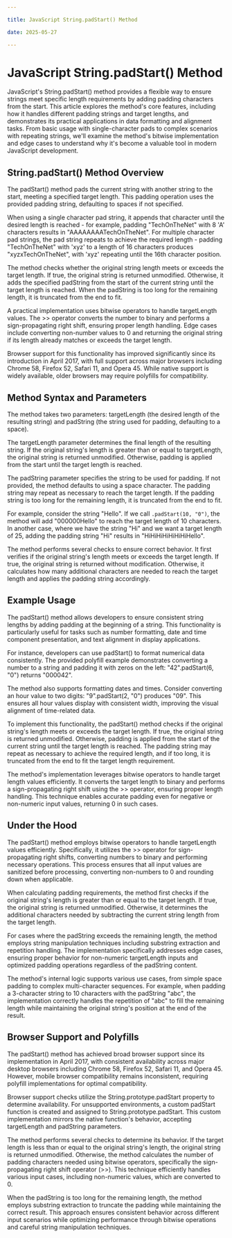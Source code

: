 ```yaml
---

title: JavaScript String.padStart() Method

date: 2025-05-27

---
```



# JavaScript String.padStart() Method

JavaScript's String.padStart() method provides a flexible way to ensure strings meet specific length requirements by adding padding characters from the start. This article explores the method's core features, including how it handles different padding strings and target lengths, and demonstrates its practical applications in data formatting and alignment tasks. From basic usage with single-character pads to complex scenarios with repeating strings, we'll examine the method's bitwise implementation and edge cases to understand why it's become a valuable tool in modern JavaScript development.


## String.padStart() Method Overview

The padStart() method pads the current string with another string to the start, meeting a specified target length. This padding operation uses the provided padding string, defaulting to spaces if not specified.

When using a single character pad string, it appends that character until the desired length is reached - for example, padding "TechOnTheNet" with 8 'A' characters results in "AAAAAAAATechOnTheNet". For multiple character pad strings, the pad string repeats to achieve the required length - padding "TechOnTheNet" with 'xyz' to a length of 16 characters produces "xyzxTechOnTheNet", with 'xyz' repeating until the 16th character position.

The method checks whether the original string length meets or exceeds the target length. If true, the original string is returned unmodified. Otherwise, it adds the specified padString from the start of the current string until the target length is reached. When the padString is too long for the remaining length, it is truncated from the end to fit.

A practical implementation uses bitwise operators to handle targetLength values. The >> operator converts the number to binary and performs a sign-propagating right shift, ensuring proper length handling. Edge cases include converting non-number values to 0 and returning the original string if its length already matches or exceeds the target length.

Browser support for this functionality has improved significantly since its introduction in April 2017, with full support across major browsers including Chrome 58, Firefox 52, Safari 11, and Opera 45. While native support is widely available, older browsers may require polyfills for compatibility.


## Method Syntax and Parameters

The method takes two parameters: targetLength (the desired length of the resulting string) and padString (the string used for padding, defaulting to a space).

The targetLength parameter determines the final length of the resulting string. If the original string's length is greater than or equal to targetLength, the original string is returned unmodified. Otherwise, padding is applied from the start until the target length is reached.

The padString parameter specifies the string to be used for padding. If not provided, the method defaults to using a space character. The padding string may repeat as necessary to reach the target length. If the padding string is too long for the remaining length, it is truncated from the end to fit.

For example, consider the string "Hello". If we call `.padStart(10, "0")`, the method will add "000000Hello" to reach the target length of 10 characters. In another case, where we have the string "Hi" and we want a target length of 25, adding the padding string "Hi" results in "HiHiHiHiHiHiHiHello".

The method performs several checks to ensure correct behavior. It first verifies if the original string's length meets or exceeds the target length. If true, the original string is returned without modification. Otherwise, it calculates how many additional characters are needed to reach the target length and applies the padding string accordingly.


## Example Usage

The padStart() method allows developers to ensure consistent string lengths by adding padding at the beginning of a string. This functionality is particularly useful for tasks such as number formatting, date and time component presentation, and text alignment in display applications.

For instance, developers can use padStart() to format numerical data consistently. The provided polyfill example demonstrates converting a number to a string and padding it with zeros on the left: "42".padStart(6, "0") returns "000042".

The method also supports formatting dates and times. Consider converting an hour value to two digits: "9".padStart(2, "0") produces "09". This ensures all hour values display with consistent width, improving the visual alignment of time-related data.

To implement this functionality, the padStart() method checks if the original string's length meets or exceeds the target length. If true, the original string is returned unmodified. Otherwise, padding is applied from the start of the current string until the target length is reached. The padding string may repeat as necessary to achieve the required length, and if too long, it is truncated from the end to fit the target length requirement.

The method's implementation leverages bitwise operators to handle target length values efficiently. It converts the target length to binary and performs a sign-propagating right shift using the >> operator, ensuring proper length handling. This technique enables accurate padding even for negative or non-numeric input values, returning 0 in such cases.


## Under the Hood

The padStart() method employs bitwise operators to handle targetLength values efficiently. Specifically, it utilizes the >> operator for sign-propagating right shifts, converting numbers to binary and performing necessary operations. This process ensures that all input values are sanitized before processing, converting non-numbers to 0 and rounding down when applicable.

When calculating padding requirements, the method first checks if the original string's length is greater than or equal to the target length. If true, the original string is returned unmodified. Otherwise, it determines the additional characters needed by subtracting the current string length from the target length.

For cases where the padString exceeds the remaining length, the method employs string manipulation techniques including substring extraction and repetition handling. The implementation specifically addresses edge cases, ensuring proper behavior for non-numeric targetLength inputs and optimized padding operations regardless of the padString content.

The method's internal logic supports various use cases, from simple space padding to complex multi-character sequences. For example, when padding a 3-character string to 10 characters with the padString "abc", the implementation correctly handles the repetition of "abc" to fill the remaining length while maintaining the original string's position at the end of the result.


## Browser Support and Polyfills

The padStart() method has achieved broad browser support since its implementation in April 2017, with consistent availability across major desktop browsers including Chrome 58, Firefox 52, Safari 11, and Opera 45. However, mobile browser compatibility remains inconsistent, requiring polyfill implementations for optimal compatibility.

Browser support checks utilize the String.prototype.padStart property to determine availability. For unsupported environments, a custom padStart function is created and assigned to String.prototype.padStart. This custom implementation mirrors the native function's behavior, accepting targetLength and padString parameters.

The method performs several checks to determine its behavior. If the target length is less than or equal to the original string's length, the original string is returned unmodified. Otherwise, the method calculates the number of padding characters needed using bitwise operators, specifically the sign-propagating right shift operator (>>). This technique efficiently handles various input cases, including non-numeric values, which are converted to 0.

When the padString is too long for the remaining length, the method employs substring extraction to truncate the padding while maintaining the correct result. This approach ensures consistent behavior across different input scenarios while optimizing performance through bitwise operations and careful string manipulation techniques.

